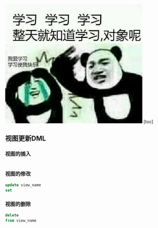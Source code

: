 ![alt text](image-1.png)
[toc]
## 视图更新DML
### 视图的插入
```sql

```
### 视图的修改
```sql
update view_name
set
```
### 视图的删除
```sql
delete
from view_name
```
